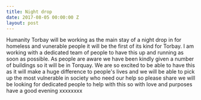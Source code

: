 ```yaml
---
title: Night drop
date: 2017-08-05 00:00:00 Z
layout: post
---
```


Humanity Torbay will be working as the main stay of a night drop in for homeless and vunerable people it will be the first of its kind for Torbay. 
I am working with a dedicated team of people to have this up and running as soon as possible. As people are aware we have been kindly given a number of buildings so it will be in Torquay. We are so excited to be able to have this as it will make a huge difference to people's lives and we will be able to pick up the most vulnerable in society who need our help so please share we will be looking for dedicated people to help with this so with love and purposes have a good evening xxxxxxxx